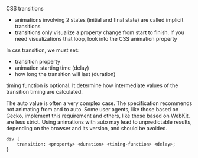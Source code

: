 CSS transitions

- animations involving 2 states (initial and final state) are called implicit transitions
- transitions only visualize a property change from start to finish. If you need visualizations that loop, look into the CSS animation property

In css transition, we must set:
- transition property
- animation starting time (delay)
- how long the transition will last (duration)

timing function is optional. It determine how intermediate values of the transition timing are calculated. 

The auto value is often a very complex case. The specification recommends not animating from and to auto. Some user agents, like those based on Gecko, implement this requirement and others, like those based on WebKit, are less strict. Using animations with auto may lead to unpredictable results, depending on the browser and its version, and should be avoided.
```
div {
    transition: <property> <duration> <timing-function> <delay>;
}
```
